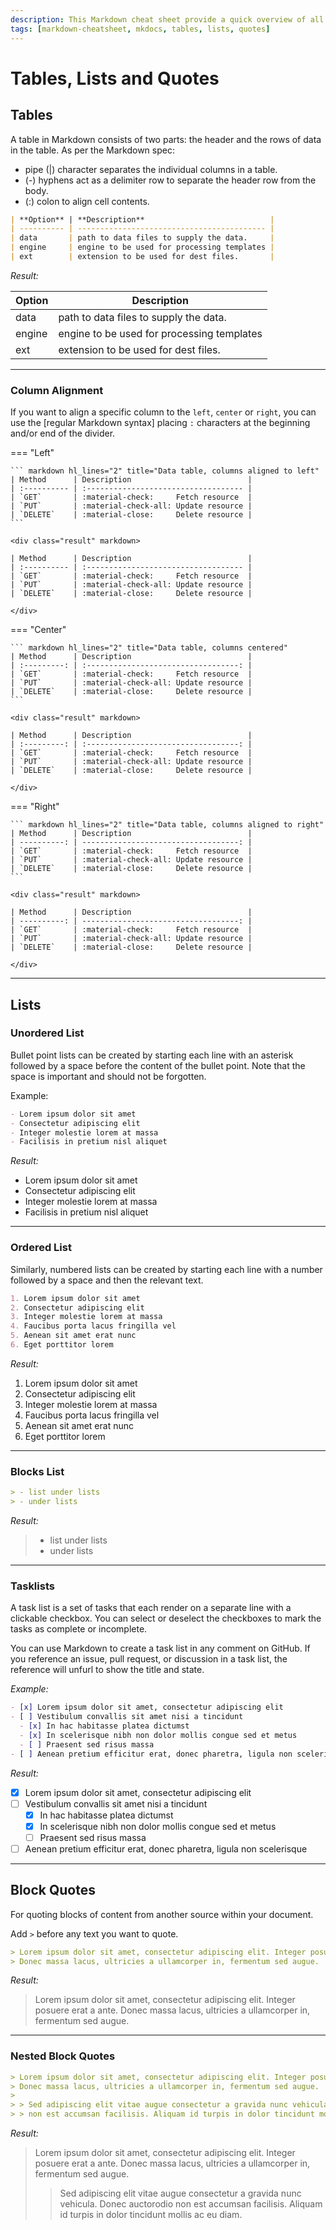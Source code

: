 ```yaml
---
description: This Markdown cheat sheet provide a quick overview of all the Markdown syntax elements for  Tables and Markddown Lists, Markdown Quotes.
tags: [markdown-cheatsheet, mkdocs, tables, lists, quotes]
---
```


# Tables, Lists and Quotes

## Tables

A table in Markdown consists of two parts: the header and the rows of data in the table. As per the Markdown spec:

- pipe (|) character separates the individual columns in a table.
- (-) hyphens act as a delimiter row to separate the header row from the body.
- (:) colon to align cell contents.

```markdown title='Table Example'
| **Option** | **Description**                            |
| ---------- | ------------------------------------------ |
| data       | path to data files to supply the data.     |
| engine     | engine to be used for processing templates |
| ext        | extension to be used for dest files.       |
```

_Result:_

| **Option** | **Description**                            |
| ---------- | ------------------------------------------ |
| data       | path to data files to supply the data.     |
| engine     | engine to be used for processing templates |
| ext        | extension to be used for dest files.       |

---

### Column Alignment

If you want to align a specific column to the `left`, `center` or `right`, you
can use the [regular Markdown syntax] placing `:` characters at the beginning
and/or end of the divider.

=== "Left"

    ``` markdown hl_lines="2" title="Data table, columns aligned to left"
    | Method      | Description                          |
    | :---------- | :----------------------------------- |
    | `GET`       | :material-check:     Fetch resource  |
    | `PUT`       | :material-check-all: Update resource |
    | `DELETE`    | :material-close:     Delete resource |
    ```

    <div class="result" markdown>

    | Method      | Description                          |
    | :---------- | :----------------------------------- |
    | `GET`       | :material-check:     Fetch resource  |
    | `PUT`       | :material-check-all: Update resource |
    | `DELETE`    | :material-close:     Delete resource |

    </div>

=== "Center"

    ``` markdown hl_lines="2" title="Data table, columns centered"
    | Method      | Description                          |
    | :---------: | :----------------------------------: |
    | `GET`       | :material-check:     Fetch resource  |
    | `PUT`       | :material-check-all: Update resource |
    | `DELETE`    | :material-close:     Delete resource |
    ```

    <div class="result" markdown>

    | Method      | Description                          |
    | :---------: | :----------------------------------: |
    | `GET`       | :material-check:     Fetch resource  |
    | `PUT`       | :material-check-all: Update resource |
    | `DELETE`    | :material-close:     Delete resource |

    </div>

=== "Right"

    ``` markdown hl_lines="2" title="Data table, columns aligned to right"
    | Method      | Description                          |
    | ----------: | -----------------------------------: |
    | `GET`       | :material-check:     Fetch resource  |
    | `PUT`       | :material-check-all: Update resource |
    | `DELETE`    | :material-close:     Delete resource |
    ```

    <div class="result" markdown>

    | Method      | Description                          |
    | ----------: | -----------------------------------: |
    | `GET`       | :material-check:     Fetch resource  |
    | `PUT`       | :material-check-all: Update resource |
    | `DELETE`    | :material-close:     Delete resource |

    </div>

---

## Lists

### Unordered List

Bullet point lists can be created by starting each line with an asterisk followed by a space before the content of the bullet point. Note that the space is important and should not be forgotten.

Example:

```markdown title='Unordered List Example'
- Lorem ipsum dolor sit amet
- Consectetur adipiscing elit
- Integer molestie lorem at massa
- Facilisis in pretium nisl aliquet
```

_Result:_

- Lorem ipsum dolor sit amet
- Consectetur adipiscing elit
- Integer molestie lorem at massa
- Facilisis in pretium nisl aliquet

---

### Ordered List

Similarly, numbered lists can be created by starting each line with a number followed by a space and then the relevant text.

```markdown title='Ordered List Example'
1. Lorem ipsum dolor sit amet
2. Consectetur adipiscing elit
3. Integer molestie lorem at massa
4. Faucibus porta lacus fringilla vel
5. Aenean sit amet erat nunc
6. Eget porttitor lorem
```

_Result:_

1. Lorem ipsum dolor sit amet
2. Consectetur adipiscing elit
3. Integer molestie lorem at massa
4. Faucibus porta lacus fringilla vel
5. Aenean sit amet erat nunc
6. Eget porttitor lorem

---

### Blocks List

```markdown title='Blocks List Example'
> - list under lists
> - under lists
```

_Result:_

> - list under lists
> - under lists

---

### Tasklists

A task list is a set of tasks that each render on a separate line with a clickable checkbox. You can select or deselect the checkboxes to mark the tasks as complete or incomplete.

You can use Markdown to create a task list in any comment on GitHub. If you reference an issue, pull request, or discussion in a task list, the reference will unfurl to show the title and state.

_Example:_

```markdown title='Task List Example'
- [x] Lorem ipsum dolor sit amet, consectetur adipiscing elit
- [ ] Vestibulum convallis sit amet nisi a tincidunt
  - [x] In hac habitasse platea dictumst
  - [x] In scelerisque nibh non dolor mollis congue sed et metus
  - [ ] Praesent sed risus massa
- [ ] Aenean pretium efficitur erat, donec pharetra, ligula non scelerisque
```

_Result:_

- [x] Lorem ipsum dolor sit amet, consectetur adipiscing elit
- [ ] Vestibulum convallis sit amet nisi a tincidunt
  - [x] In hac habitasse platea dictumst
  - [x] In scelerisque nibh non dolor mollis congue sed et metus
  - [ ] Praesent sed risus massa
- [ ] Aenean pretium efficitur erat, donec pharetra, ligula non scelerisque

---

## Block Quotes

For quoting blocks of content from another source within your document.

Add `>` before any text you want to quote.

```markdown title='Quoting Blocks Example'
> Lorem ipsum dolor sit amet, consectetur adipiscing elit. Integer posuere erat a ante.
> Donec massa lacus, ultricies a ullamcorper in, fermentum sed augue.
```

_Result:_

> Lorem ipsum dolor sit amet, consectetur adipiscing elit. Integer posuere erat a ante.
> Donec massa lacus, ultricies a ullamcorper in, fermentum sed augue.

---

### Nested Block Quotes

```markdown title='Quoting Blocks Nested Example'
> Lorem ipsum dolor sit amet, consectetur adipiscing elit. Integer posuere erat a ante.
> Donec massa lacus, ultricies a ullamcorper in, fermentum sed augue.
>
> > Sed adipiscing elit vitae augue consectetur a gravida nunc vehicula. Donec auctorodio
> > non est accumsan facilisis. Aliquam id turpis in dolor tincidunt mollis ac eu diam.
```

_Result:_

> Lorem ipsum dolor sit amet, consectetur adipiscing elit. Integer posuere erat a ante.
> Donec massa lacus, ultricies a ullamcorper in, fermentum sed augue.
>
> > Sed adipiscing elit vitae augue consectetur a gravida nunc vehicula. Donec auctorodio
> > non est accumsan facilisis. Aliquam id turpis in dolor tincidunt mollis ac eu diam.
